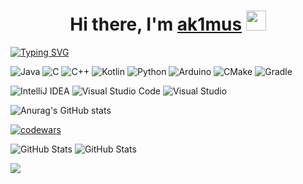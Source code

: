 <h1 align="center">Hi there, I'm <a href="https://guns.lol/ak1mus/" target="_blank">ak1mus</a> 
<img src="https://github.com/blackcater/blackcater/raw/main/images/Hi.gif" height="32"/></h1>

[![Typing SVG](https://readme-typing-svg.herokuapp.com?color=%2336BCF7&lines=Minecraft+Forge+Ambassador)](https://git.io/typing-svg)

![Java](https://img.shields.io/badge/java-%23ED8B00.svg?style=for-the-badge&logo=openjdk&logoColor=white)
![C](https://img.shields.io/badge/c-%2300599C.svg?style=for-the-badge&logo=c&logoColor=white)
![C++](https://img.shields.io/badge/c++-%2300599C.svg?style=for-the-badge&logo=c%2B%2B&logoColor=white)
![Kotlin](https://img.shields.io/badge/kotlin-%237F52FF.svg?style=for-the-badge&logo=kotlin&logoColor=white)
![Python](https://img.shields.io/badge/python-3670A0?style=for-the-badge&logo=python&logoColor=ffdd54)
![Arduino](https://img.shields.io/badge/-Arduino-00979D?style=for-the-badge&logo=Arduino&logoColor=white)
![CMake](https://img.shields.io/badge/CMake-%23008FBA.svg?style=for-the-badge&logo=cmake&logoColor=white)
![Gradle](https://img.shields.io/badge/Gradle-02303A.svg?style=for-the-badge&logo=Gradle&logoColor=white)

![IntelliJ IDEA](https://img.shields.io/badge/IntelliJIDEA-000000.svg?style=for-the-badge&logo=intellij-idea&logoColor=white)
![Visual Studio Code](https://img.shields.io/badge/Visual%20Studio%20Code-0078d7.svg?style=for-the-badge&logo=visual-studio-code&logoColor=white)
![Visual Studio](https://img.shields.io/badge/Visual%20Studio-5C2D91.svg?style=for-the-badge&logo=visual-studio&logoColor=white)

![Anurag's GitHub stats](https://github-readme-stats.vercel.app/api?username=ak1mus&theme=midnight-purple&show_icons=true)

[![codewars](https://www.codewars.com/users/akimdev/badges/large)](https://www.codewars.com/users/akimdev)

![GitHub Stats](https://github-readme-stats.vercel.app/api?username=ayka667&theme=dark&show_icons=true&hide_border=true&count_private=true)
![GitHub Stats](https://github-readme-stats.vercel.app/api/top-langs/?username=ayka667&theme=dark&show_icons=true&hide_border=true&layout=compact)

![](https://komarev.com/ghpvc/?username=ak1mus)
